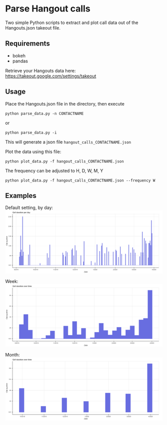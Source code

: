# Parse Hangout calls

Two simple Python scripts to extract and plot call data out of the Hangouts.json takeout file.

## Requirements

- bokeh
- pandas

Retrieve your Hangouts data here: https://takeout.google.com/settings/takeout

## Usage

Place the Hangouts.json file in the directory, then execute

```
python parse_data.py -n CONTACTNAME
```

or

```
python parse_data.py -i
```

This will generate a json file `hangout_calls_CONTACTNAME.json`



Plot the data using this file:

```
python plot_data.py -f hangout_calls_CONTACTNAME.json
```

The frequency can be adjusted to H, D, W, M,  Y

```
python plot_data.py -f hangout_calls_CONTACTNAME.json --frequency W
```



## Examples

Default setting, by day:
![](https://github.com/r-dh/parse_hangout_calls/blob/master/examples/bokeh_plot_day.png)

Week:
![](https://github.com/r-dh/parse_hangout_calls/blob/master/examples/bokeh_plot_week.png)

Month:
![](https://github.com/r-dh/parse_hangout_calls/blob/master/examples/bokeh_plot_month.png)

